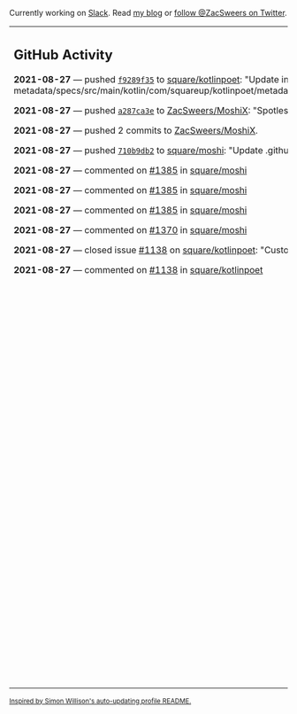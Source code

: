 Currently working on [Slack](https://slack.com/). Read [my blog](https://zacsweers.dev/) or [follow @ZacSweers on Twitter](https://twitter.com/ZacSweers).

<table><tr><td valign="top" width="60%">

## GitHub Activity
<!-- githubActivity starts -->
**2021-08-27** — pushed [`f9289f35`](https://github.com/square/kotlinpoet/commit/f9289f351df24f09ae8c2d44a2ef0d797c3307c8) to [square/kotlinpoet](https://api.github.com/repos/square/kotlinpoet): "Update interop/kotlinx-metadata/specs/src/main/kotlin/com/squareup/kotlinpoet/metadata/specs/internal/KmTypes.kt"

**2021-08-27** — pushed [`a287ca3e`](https://github.com/ZacSweers/MoshiX/commit/a287ca3eb4d22946983074110da3fda84b9c215c) to [ZacSweers/MoshiX](https://api.github.com/repos/ZacSweers/MoshiX): "Spotless"

**2021-08-27** — pushed 2 commits to [ZacSweers/MoshiX](https://api.github.com/repos/ZacSweers/MoshiX).

**2021-08-27** — pushed [`710b9db2`](https://github.com/square/moshi/commit/710b9db267f3328bf644a394712c3a0926d2db1a) to [square/moshi](https://api.github.com/repos/square/moshi): "Update .github/workflows/build.yml"

**2021-08-27** — commented on [#1385](https://github.com/square/moshi/pull/1385#issuecomment-907225616) in [square/moshi](https://api.github.com/repos/square/moshi)

**2021-08-27** — commented on [#1385](https://github.com/square/moshi/pull/1385#issuecomment-907224591) in [square/moshi](https://api.github.com/repos/square/moshi)

**2021-08-27** — commented on [#1385](https://github.com/square/moshi/pull/1385#issuecomment-907210101) in [square/moshi](https://api.github.com/repos/square/moshi)

**2021-08-27** — commented on [#1370](https://github.com/square/moshi/issues/1370#issuecomment-907205279) in [square/moshi](https://api.github.com/repos/square/moshi)

**2021-08-27** — closed issue [#1138](https://api.github.com/repos/square/kotlinpoet/issues/1138) on [square/kotlinpoet](https://api.github.com/repos/square/kotlinpoet): "Custom line wrap length"

**2021-08-27** — commented on [#1138](https://github.com/square/kotlinpoet/issues/1138#issuecomment-907203763) in [square/kotlinpoet](https://api.github.com/repos/square/kotlinpoet)
<!-- githubActivity ends -->
</td><td valign="top" width="40%">

## On My Blog
<!-- blog starts -->
**2021-07-23** — [Optimizing Your Kotlin Build](https://www.zacsweers.dev/optimizing-your-kotlin-build/)

**2021-06-14** — [How I Work](https://www.zacsweers.dev/how-i-work/)

**2021-02-02** — [Disposables Can Cause Memory Leaks](https://www.zacsweers.dev/disposables-can-cause-memory-leaks/)

**2021-01-29** — [Kapt's Hidden Test Costs](https://www.zacsweers.dev/kapts-hidden-test-costs/)

**2020-07-13** — [Time in UI Programming](https://www.zacsweers.dev/time-in-ui/)

**2020-07-08** — [Tick Tock: Desugaring and Timezones](https://www.zacsweers.dev/ticktock-desugaring-timezones/)

**2020-06-11** — [Kotlin Symbol Processing: Early Thoughts](https://www.zacsweers.dev/kotlin-symbol-processor-early-thoughts/)

**2020-05-01** — [Dagger Party Tricks: Extension Functions](https://www.zacsweers.dev/dagger-party-tricks-extension-functions/)

**2020-04-03** — [Making My WFH Life Bearable](https://www.zacsweers.dev/making-wfh-life-bearable/)

**2020-03-16** — [Android's Built-in ProGuard Rules: The Missing Guide](https://www.zacsweers.dev/android-proguard-rules/)
<!-- blog ends -->
More on [zacsweers.dev](https://zacsweers.dev/)
</td></tr></table>

<sub><a href="https://simonwillison.net/2020/Jul/10/self-updating-profile-readme/">Inspired by Simon Willison's auto-updating profile README.</a></sub>